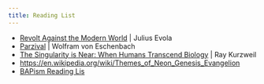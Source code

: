 ```yaml
---
title: Reading List
---
```

- [Revolt Against the Modern World](https://www.goodreads.com/en/book/show/179404) | Julius Evola
- [Parzival](https://www.goodreads.com/book/show/560089.Parzival) | Wolfram von Eschenbach
- [The Singularity is Near: When Humans Transcend Biology](https://www.goodreads.com/book/show/83518.The_Singularity_is_Near) | Ray Kurzweil
- https://en.wikipedia.org/wiki/Themes_of_Neon_Genesis_Evangelion
- [BAPism Reading Lis](https://www.goodreads.com/list/show/141430.BAPism)
